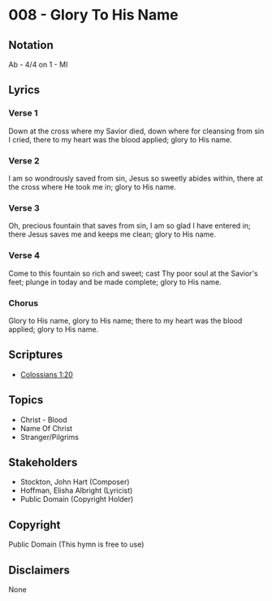 # 008 - Glory To His Name

## Notation

Ab - 4/4 on 1 - MI

## Lyrics

### Verse 1

Down at the cross where my Savior died, down where for cleansing from sin I cried, there to my heart was the blood applied; glory to His name.

### Verse 2

I am so wondrously saved from sin, Jesus so sweetly abides within, there at the cross where He took me in; glory to His name.

### Verse 3

Oh, precious fountain that saves from sin, I am so glad I have entered in; there Jesus saves me and keeps me clean; glory to His name.

### Verse 4

Come to this fountain so rich and sweet; cast Thy poor soul at the Savior's feet; plunge in today and be made complete; glory to His name.

### Chorus

Glory to His name, glory to His name; there to my heart was the blood applied; glory to His name.


## Scriptures

- [Colossians 1:20](https://www.biblegateway.com/passage/?search=Colossians%201%3A20)

## Topics

- Christ - Blood
- Name Of Christ
- Stranger/Pilgrims

## Stakeholders

- Stockton, John Hart (Composer)
- Hoffman, Elisha Albright (Lyricist)
- Public Domain (Copyright Holder)

## Copyright

Public Domain
(This hymn is free to use)

## Disclaimers

None

